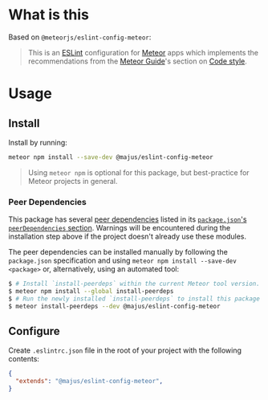 # What is this

Based on `@meteorjs/eslint-config-meteor`:

> This is an [ESLint](https://eslint.org) configuration for [Meteor](https://www.meteor.com) apps which implements the recommendations from the [Meteor Guide](https://guide.meteor.com/)'s section on [Code style](https://guide.meteor.com/code-style.html#eslint).

# Usage

## Install

Install by running:

```sh
meteor npm install --save-dev @majus/eslint-config-meteor
```

> Using `meteor npm` is optional for this package, but best-practice for Meteor projects in general.

### Peer Dependencies

This package has several [peer dependencies](https://nodejs.org/en/blog/npm/peer-dependencies/) listed in its [`package.json`'s `peerDependencies` section](package.json).  Warnings will be encountered during the installation step above if the project doesn't already use these modules.

The peer dependencies can be installed manually by following the `package.json` specification and using `meteor npm install --save-dev <package>` or, alternatively, using an automated tool:

```sh
$ # Install `install-peerdeps` within the current Meteor tool version.
$ meteor npm install --global install-peerdeps
$ # Run the newly installed `install-peerdeps` to install this package and its dependencies.
$ meteor install-peerdeps --dev @majus/eslint-config-meteor
```

## Configure

Create `.eslintrc.json` file in the root of your project with the following contents:

```json
{
  "extends": "@majus/eslint-config-meteor",
}
```
